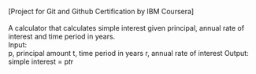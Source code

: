 [Project for Git and Github Certification by IBM Coursera]
<br><br>
A calculator that calculates simple interest given principal, annual rate of interest and time period in years.<br>
Input:<br>
   p, principal amount
   t, time period in years
   r, annual rate of interest
Output:<br>
   simple interest = p*t*r
